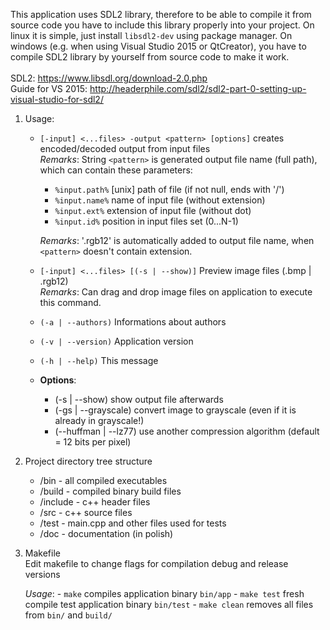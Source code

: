 This application uses SDL2 library, therefore to be able to compile it from source code you have to include this library properly into your project. On linux it is simple, just install `libsdl2-dev` using package manager.
On windows (e.g. when using Visual Studio 2015 or QtCreator), you have to compile SDL2 library by yourself from source code to make it work. <br /> <br />
SDL2: https://www.libsdl.org/download-2.0.php <br />
Guide for VS 2015: http://headerphile.com/sdl2/sdl2-part-0-setting-up-visual-studio-for-sdl2/

1. Usage:

	* `[-input] <...files> -output <pattern> [options]` creates encoded/decoded output from input files <br />
		*Remarks*: String `<pattern>` is generated output file name (full path), which can contain these parameters:

		- `%input.path%`    [unix] path of file (if not null, ends with '/')
		- `%input.name%`    name of input file (without extension)
		- `%input.ext%`     extension of input file (without dot)
		- `%input.id%`      position in input files set (0...N-1)
	
		*Remarks*: '.rgb12' is automatically added to output file name, when `<pattern>` doesn't contain extension.

	* `[-input] <...files> [(-s | --show)]`              Preview image files (.bmp | .rgb12) <br />
		*Remarks*: Can drag and drop image files on application to execute this command.

	* `(-a | --authors)`                                 Informations about authors
	* `(-v | --version)`                                 Application version
	* `(-h | --help)`                                    This message

	* **Options**:

		- (-s | --show)            show output file afterwards
		- (-gs | --grayscale)      convert image to grayscale (even if it is already in grayscale!)
		- (--huffman | --lz77)     use another compression algorithm (default = 12 bits per pixel)

2. Project directory tree structure

	* /bin  - all compiled executables
	* /build - compiled binary build files
	* /include - c++ header files
	* /src - c++ source files
	* /test - main.cpp and other files used for tests
	* /doc - documentation (in polish)

3. Makefile <br />
	Edit makefile to change flags for compilation debug and release versions <br />

	*Usage*:
		- `make` compiles application binary `bin/app`
		- `make test` fresh compile test application binary `bin/test`
		- `make clean` removes all files from `bin/` and `build/`

